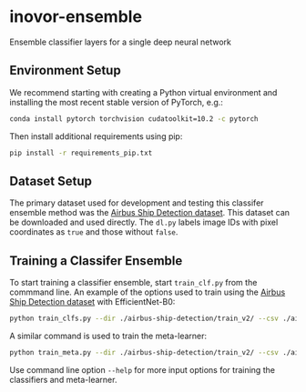 # inovor-ensemble
Ensemble classifier layers for a single deep neural network

## Environment Setup

We recommend starting with creating a Python virtual environment and installing the most recent stable version of PyTorch, e.g.:

```bash
conda install pytorch torchvision cudatoolkit=10.2 -c pytorch
```

Then install additional requirements using pip:

```bash
pip install -r requirements_pip.txt
```

## Dataset Setup

The primary dataset used for development and testing this classifer ensemble method was the [Airbus Ship Detection dataset](https://www.kaggle.com/c/airbus-ship-detection). This dataset can be downloaded and used directly. The `dl.py` labels image IDs with pixel coordinates as `true` and those without `false`.


## Training a Classifer Ensemble

To start training a classifier ensemble, start `train_clf.py` from the commmand line. An example of the options used to train using the [Airbus Ship Detection dataset](https://www.kaggle.com/c/airbus-ship-detection) with EfficientNet-B0: 

```bash
python train_clfs.py --dir ./airbus-ship-detection/train_v2/ --csv ./airbus-ship-detection/train_ship_segmentations_v2.csv --model_type EFFICIENTNET-B0 --clf_out ./clf_out
```

A similar command is used to train the meta-learner:

```bash
python train_meta.py --dir ./airbus-ship-detection/train_v2/ --csv ./airbus-ship-detection/train_ship_segmentations_v2.csv --model_type EFFICIENTNET-B0 --data_in ./clf_out
```

Use command line option `--help` for more input options for training the classifiers and meta-learner.
